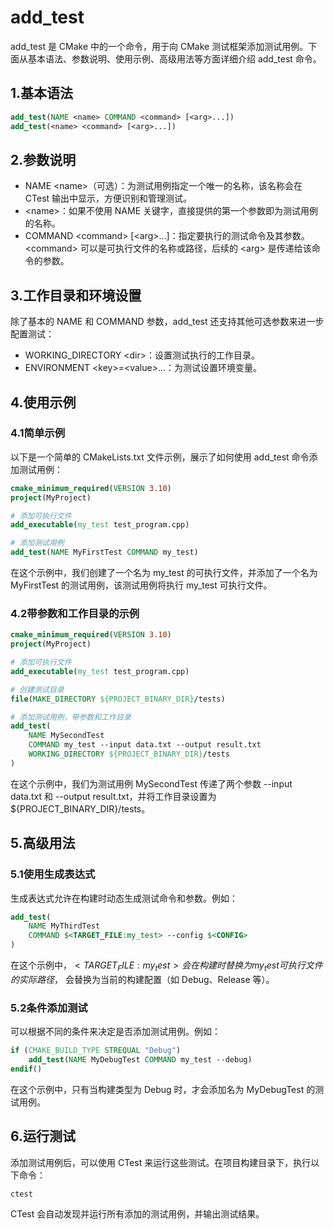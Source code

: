 # add_test

add_test 是 CMake 中的一个命令，用于向 CMake 测试框架添加测试用例。下面从基本语法、参数说明、使用示例、高级用法等方面详细介绍 add_test 命令。

## 1.基本语法
```cmake
add_test(NAME <name> COMMAND <command> [<arg>...])
add_test(<name> <command> [<arg>...])
```

## 2.参数说明
* NAME \<name>（可选）：为测试用例指定一个唯一的名称，该名称会在 CTest 输出中显示，方便识别和管理测试。
* \<name>：如果不使用 NAME 关键字，直接提供的第一个参数即为测试用例的名称。
* COMMAND \<command> [\<arg>...]：指定要执行的测试命令及其参数。\<command> 可以是可执行文件的名称或路径，后续的 \<arg> 是传递给该命令的参数。

## 3.工作目录和环境设置
除了基本的 NAME 和 COMMAND 参数，add_test 还支持其他可选参数来进一步配置测试：
* WORKING_DIRECTORY \<dir>：设置测试执行的工作目录。
* ENVIRONMENT \<key>=\<value>...：为测试设置环境变量。


## 4.使用示例
### 4.1简单示例
以下是一个简单的 CMakeLists.txt 文件示例，展示了如何使用 add_test 命令添加测试用例：

```cmake
cmake_minimum_required(VERSION 3.10)
project(MyProject)

# 添加可执行文件
add_executable(my_test test_program.cpp)

# 添加测试用例
add_test(NAME MyFirstTest COMMAND my_test)
```

在这个示例中，我们创建了一个名为 my_test 的可执行文件，并添加了一个名为 MyFirstTest 的测试用例，该测试用例将执行 my_test 可执行文件。

### 4.2带参数和工作目录的示例
```cmake
cmake_minimum_required(VERSION 3.10)
project(MyProject)

# 添加可执行文件
add_executable(my_test test_program.cpp)

# 创建测试目录
file(MAKE_DIRECTORY ${PROJECT_BINARY_DIR}/tests)

# 添加测试用例，带参数和工作目录
add_test(
    NAME MySecondTest
    COMMAND my_test --input data.txt --output result.txt
    WORKING_DIRECTORY ${PROJECT_BINARY_DIR}/tests
)
```

在这个示例中，我们为测试用例 MySecondTest 传递了两个参数 --input data.txt 和 --output result.txt，并将工作目录设置为 ${PROJECT_BINARY_DIR}/tests。

## 5.高级用法
### 5.1使用生成表达式
生成表达式允许在构建时动态生成测试命令和参数。例如：

```cmake
add_test(
    NAME MyThirdTest
    COMMAND $<TARGET_FILE:my_test> --config $<CONFIG>
)
```

在这个示例中，$<TARGET_FILE:my_test> 会在构建时替换为 my_test 可执行文件的实际路径，$<CONFIG> 会替换为当前的构建配置（如 Debug、Release 等）。

### 5.2条件添加测试
可以根据不同的条件来决定是否添加测试用例。例如：

```cmake
if (CMAKE_BUILD_TYPE STREQUAL "Debug")
    add_test(NAME MyDebugTest COMMAND my_test --debug)
endif()
```

在这个示例中，只有当构建类型为 Debug 时，才会添加名为 MyDebugTest 的测试用例。

## 6.运行测试
添加测试用例后，可以使用 CTest 来运行这些测试。在项目构建目录下，执行以下命令：
```sh
ctest
```

CTest 会自动发现并运行所有添加的测试用例，并输出测试结果。